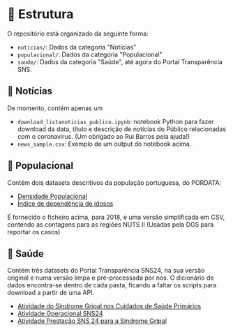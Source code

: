 # 🧱 Estrutura

O repositório está organizado da seguinte forma:
+ `noticias/`: Dados da categoria "Notícias"
+ `populacional/`: Dados da categoria "Populacional"
+ `saude/`: Dados da categoria "Saúde", até agora do Portal Transparência SNS. 

## 📰 Notícias

De momento, contém apenas um 

+ `download_listanoticias_publico.ipynb`: notebook Python para fazer download da data, título e descrição de notícias do Público relacionadas 
com o coronavírus. (Um obrigado ao Rui Barros pela ajuda!)
+ `news_sample.csv`: Exemplo de um output do notebook acima.

## 🧑 Populacional

Contém dois datasets descritivos da população portuguesa, do PORDATA:

- [Densidade Populacional](https://www.pordata.pt/Municipios/Densidade+populacional-452)
- [Índice de dependência de idosos](https://www.pordata.pt/Municipios/%C3%8Dndice+de+depend%C3%AAncia+de+idosos-461)

É fornecido o ficheiro acima, para 2018, e uma versão simplificada em CSV, contendo as contagens para as regiões NUTS II (Usadas pela DGS para reportar os casos)

## 🏥 Saúde

Contém três datasets do Portal Transparência SNS24, na sua versão original e numa versão limpa e pré-processada por nós. O dicionário de dados encontra-se dentro de cada pasta, ficando a faltar os scripts para download a partir de uma API.

- [Atividade do Síndrome Gripal nos Cuidados de Saúde Primários](https://transparencia.sns.gov.pt/explore/dataset/atendimentos-nos-csp-gripe/export/?disjunctive.ars&sort=dia)
- [Atividade Operacional SNS24](https://transparencia.sns.gov.pt/explore/dataset/atividade-operacional-sns-24/table/?sort=periodo)
- [Atividade Prestação SNS 24 para a Síndrome Gripal](https://transparencia.sns.gov.pt/explore/dataset/atividade-prestacao-sns-24-para-a-sindrome-gripal/table/?sort=periodo)








